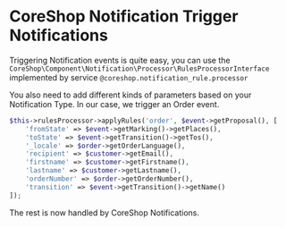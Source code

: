 # CoreShop Notification Trigger Notifications

Triggering Notification events is quite easy, you can use the ```CoreShop\Component\Notification\Processor\RulesProcessorInterface``` implemented by service
```@coreshop.notification_rule.processor```

You also need to add different kinds of parameters based on your Notification Type.
In our case, we trigger an Order event.

```php
$this->rulesProcessor->applyRules('order', $event->getProposal(), [
    'fromState' => $event->getMarking()->getPlaces(),
    'toState' => $event->getTransition()->getTos(),
    '_locale' => $order->getOrderLanguage(),
    'recipient' => $customer->getEmail(),
    'firstname' => $customer->getFirstname(),
    'lastname' => $customer->getLastname(),
    'orderNumber' => $order->getOrderNumber(),
    'transition' => $event->getTransition()->getName()
]);
```

The rest is now handled by CoreShop Notifications.